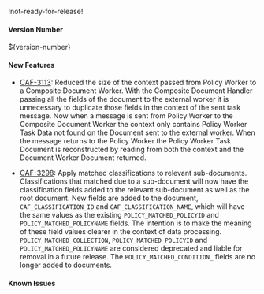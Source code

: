!not-ready-for-release!

#### Version Number
${version-number}

#### New Features
- [CAF-3113](https://jira.autonomy.com/browse/CAF-3113): Reduced the size of the context passed from Policy Worker to a Composite Document Worker.
  With the Composite Document Handler passing all the fields of the document to the external worker it is unnecessary to duplicate those fields in the context of the sent task message. Now when a message is sent from Policy Worker to the Composite Document Worker the context only contains Policy Worker Task Data not found on the Document sent to the external worker. When the message returns to the Policy Worker the Policy Worker Task Document is reconstructed by reading from both the context and the Document Worker Document returned.

- [CAF-3298](https://jira.autonomy.com/browse/CAF-3298): Apply matched classifications to relevant sub-documents.
  Classifications that matched due to a sub-document will now have the classification fields added to the relevant sub-document as well as the root document. New fields are added to the document, `CAF_CLASSIFICATION_ID` and `CAF_CLASSIFICATION_NAME`, which will have the same values as the existing `POLICY_MATCHED_POLICYID` and `POLICY_MATCHED_POLICYNAME` fields. The intention is to make the meaning of these field values clearer in the context of data processing. `POLICY_MATCHED_COLLECTION`, `POLICY_MATCHED_POLICYID` and `POLICY_MATCHED_POLICYNAME` are considered deprecated and liable for removal in a future release. The `POLICY_MATCHED_CONDITION_` fields are no longer added to documents.

#### Known Issues
